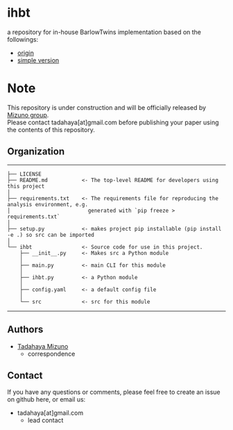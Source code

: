# ihbt
a repository for in-house BarlowTwins implementation based on the followings:  
- [origin](https://github.com/facebookresearch/barlowtwins)  
- [simple version](https://github.com/MaxLikesMath/Barlow-Twins-Pytorch/tree/main)  

# Note
This repository is under construction and will be officially released by [Mizuno group](https://github.com/mizuno-group).  
Please contact tadahaya[at]gmail.com before publishing your paper using the contents of this repository.  

## Organization
------------  

    ├── LICENSE  
    ├── README.md           <- The top-level README for developers using this project  
    │
    ├── requirements.txt    <- The requirements file for reproducing the analysis environment, e.g.
    │                         generated with `pip freeze > requirements.txt`
    │
    ├── setup.py            <- makes project pip installable (pip install -e .) so src can be imported
    │
    └── ihbt                <- Source code for use in this project.
        ├── __init__.py     <- Makes src a Python module
        │
        ├── main.py         <- main CLI for this module
        │
        ├── ihbt.py         <- a Python module
        │
        ├── config.yaml     <- a default config file
        │
        └── src             <- src for this module

------------

## Authors
- [Tadahaya Mizuno](https://github.com/tadahayamiz)  
    - correspondence  

## Contact
If you have any questions or comments, please feel free to create an issue on github here, or email us:  
- tadahaya[at]gmail.com  
    - lead contact  